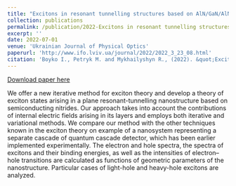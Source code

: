 ```yaml
---
title: "Excitons in resonant tunnelling structures based on AlN/GaN/AlN/AlGaN/AlN nitride spectral dependences and intensities of interband optical transitions"
collection: publications
permalink: /publication/2022-Excitons in resonant tunnelling structures based on AlN/GaN/AlN/AlGaN/AlN nitride spectral dependences and intensities of interband optical transitions
excerpt: ''
date: 2022-07-01
venue: 'Ukrainian Journal of Physical Optics'
paperurl: 'http://www.ifo.lviv.ua/journal/2022/2022_3_23_08.html'
citation: 'Boyko I., Petryk M. and Mykhailyshyn R., (2022). &quot;Excitons in resonant tunnelling structures based on AlN/GaN/AlN/AlGaN/AlN nitride spectral dependences and intensities of interband optical transitions.&quot; <i>Ukrainian Journal of Physical Optics</i>. 23(3), 180-191. https://doi.org/10.3116/16091833/23/3/180/2022.'
---
```

[Download paper here](http://ifo.lviv.ua/journal/UJPO_PDF/2022_3/0803_2022.pdf)

We offer a new iterative method for exciton theory and develop a theory of exciton states arising in a plane resonant-tunnelling nanostructure based on semiconducting nitrides. Our approach takes into account the contributions of internal electric fields arising in its layers and employs both iterative and variational methods. We compare our method with the other techniques known in the exciton theory on example of a nanosystem representing a separate cascade of quantum cascade detector, which has been earlier implemented experimentally. The electron and hole spectra, the spectra of excitons and their binding energies, as well as the intensities of electron–hole transitions are calculated as functions of geometric parameters of the nanostructure. Particular cases of light-hole and heavy-hole excitons are analyzed.